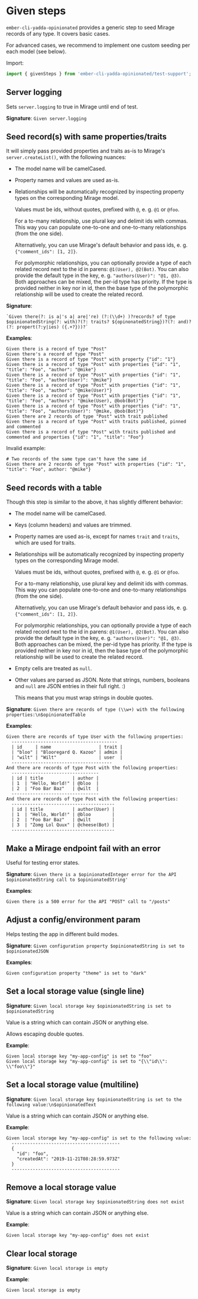 # Given steps

`ember-cli-yadda-opinionated` provides a generic step to seed Mirage records of any type. It covers basic cases.

For advanced cases, we recommend to implement one custom seeding per each model (see below).

Import:

```js
import { givenSteps } from 'ember-cli-yadda-opinionated/test-support';
```



## Server logging

Sets `server.logging` to true in Mirage until end of test.

**Signature**: `Given server.logging`



## Seed record(s) with same properties/traits

It will simply pass provided properties and traits as-is to Mirage's `server.createList()`, with the following nuances:

* The model name will be camelCased.
* Property names and values are used as-is.
* Relationships will be automatically recognized by inspecting property types on the corresponding Mirage model.

    Values must be ids, without quotes, prefixed with `@`, e. g. `@1` or `@foo`.
  
    For a to-many relationship, use plural key and delimit ids with commas. This way you can populate one-to-one and one-to-many relationships (from the one side).

    Alternatively, you can use Mirage's default behavior and pass ids, e. g. `{"comment_ids": [1, 2]}`.

    For polymorphic relationships, you can optionally provide a type of each related record next to the id in parens: `@1(User), @2(Bot)`. You can also provide the default type in the key, e. g. `"authors(User)": "@1, @3)`. Both approaches can be mixed, the per-id type has priority. If the type is provided neither in key nor in id, then the base type of the polymorphic relationship will be used to create the related record.

**Signature**:

    `Given there(?: is a|'s a| are|'re) (?:(\\d+) )?records? of type $opinionatedString(?: with)?(?: traits? ${opinonatedString})?(?: and)?(?: propert(?:y|ies) ({.+?}))?`

**Examples**:

```feature
Given there is a record of type "Post"
Given there's a record of type "Post"
Given there is a record of type "Post" with property {"id": "1"}
Given there is a record of type "Post" with properties {"id": "1", "title": "Foo", "author": "@mike"}
Given there is a record of type "Post" with properties {"id": "1", "title": "Foo", "author(User)": "@mike"}
Given there is a record of type "Post" with properties {"id": "1", "title": "Foo", "author": "@mike(User)"}
Given there is a record of type "Post" with properties {"id": "1", "title": "Foo", "authors": "@mike(User), @bob(Bot)"}
Given there is a record of type "Post" with properties {"id": "1", "title": "Foo", "authors(User)": "@mike, @bob(Bot)"}
Given there are 2 records of type "Post" with trait published
Given there is a record of type "Post" with traits published, pinned and commented
Given there is a record of type "Post" with traits published and commented and properties {"id": "1", "title": "Foo"}
```

Invalid example:

```feature
# Two records of the same type can't have the same id
Given there are 2 records of type "Post" with properties {"id": "1", "title": "Foo", author: "@mike"}
```



## Seed records with a table

Though this step is similar to the above, it has slightly different behavior:

* The model name will be camelCased.
* Keys (column headers) and values are trimmed.
* Property names are used as-is, except for names `trait` and `traits`, which are used for traits.
* Relationships will be automatically recognized by inspecting property types on the corresponding Mirage model.

    Values must be ids, without quotes, prefixed with `@`, e. g. `@1` or `@foo`.
  
    For a to-many relationship, use plural key and delimit ids with commas. This way you can populate one-to-one and one-to-many relationships (from the one side).

    Alternatively, you can use Mirage's default behavior and pass ids, e. g. `{"comment_ids": [1, 2]}`.

    For polymorphic relationships, you can optionally provide a type of each related record next to the id in parens: `@1(User), @2(Bot)`. You can also provide the default type in the key, e. g. `"authors(User)": "@1, @3)`. Both approaches can be mixed, the per-id type has priority. If the type is provided neither in key nor in id, then the base type of the polymorphic relationship will be used to create the related record.

* Empty cells are treated as `null`.

* Other values are parsed as JSON. Note that strings, numbers, booleans and `null` are JSON entries in their full right. :)

    This means that you must wrap strings in double quotes.

**Signature**: `Given there are records of type (\\w+) with the following properties:\n$opinionatedTable`

**Examples**:

```feature
Given there are records of type User with the following properties:
  ----------------------------------------
  | id     | name                  | trait |
  | "bloo" | "Blooregard Q. Kazoo" | admin |
  | "wilt" | "Wilt"                | user  |
  --------------------------------------
And there are records of type Post with the following properties:
  ---------------------------------
  | id | title           | author |
  | 1  | "Hello, World!" | @bloo  |
  | 2  | "Foo Bar Baz"   | @wilt  |
  ---------------------------------
And there are records of type Post with the following properties:
  ---------------------------------------
  | id | title           | author(User) |
  | 1  | "Hello, World!" | @bloo        |
  | 2  | "Foo Bar Baz"   | @wilt        |
  | 3  | "Zomg Lol Quux" | @cheese(Bot) |
  ---------------------------------------
```



## Make a Mirage endpoint fail with an error

Useful for testing error states.

**Signature**: `Given there is a $opinionatedInteger error for the API $opinionatedString call to $opinionatedString'`

**Examples**:

```
Given there is a 500 error for the API "POST" call to "/posts"
```



## Adjust a config/environment param

Helps testing the app in different build modes.

**Signature**: `Given configuration property $opinionatedString is set to $opinionatedJSON`

**Examples**:

```
Given configuration property "theme" is set to "dark"
```



## Set a local storage value (single line)

**Signature**: `Given local storage key $opinionatedString is set to $opinionatedString`

Value is a string which can contain JSON or anything else.

Allows escaping double quotes.

**Example**:

```
Given local storage key "my-app-config" is set to "foo"
Given local storage key "my-app-config" is set to "{\\"id\\": \\"foo\\"}"
```



## Set a local storage value (multiline)

**Signature**: `Given local storage key $opinionatedString is set to the following value:\n$opinionatedText`

Value is a string which can contain JSON or anything else.

**Example**:

```
Given local storage key "my-app-config" is set to the following value:
  -----------------------------------------
  {
    "id": "foo",
    "createdAt": "2019-11-21T08:28:59.973Z"
  }
  -----------------------------------------
```



## Remove a local storage value

**Signature**: `Given local storage key $opinionatedString does not exist`

Value is a string which can contain JSON or anything else.

**Example**:

```
Given local storage key "my-app-config" does not exist
```



## Clear local storage

**Signature**: `Given local storage is empty`

**Example**:

```
Given local storage is empty
```
